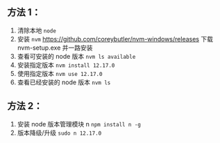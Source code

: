 ## 方法 1：

1. 清除本地 `node`
2. 安装 `nvm` https://github.com/coreybutler/nvm-windows/releases 下载 nvm-setup.exe 并一路安装
3. 查看可安装的 node 版本 `nvm ls available`
4. 安装指定版本 `nvm install 12.17.0`
5. 使用指定版本 `nvm use 12.17.0`
6. 查看已经安装的 node 版本 `nvm ls`

## 方法 2：

1. 安装 node 版本管理模块 n
   `npm install n -g `
2. 版本降级/升级
   `sudo n 12.17.0`
